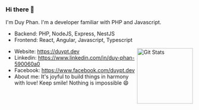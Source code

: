### Hi there 👋

I'm Duy Phan. I'm a developer familiar with PHP and Javascript.
- Backend: PHP, NodeJS, Express, NestJS
- Frontend: React, Angular, Javascript, Typescript

<a href="https://github.com/duysolo">
    <img alt="Git Stats" src="https://github-readme-stats.vercel.app/api?username=duysolo&show_icons=true" align="right" height="150" />
</a>

- Website: https://duypt.dev
- Linkedin: https://www.linkedin.com/in/duy-phan-590060a0
- Facebook: https://www.facebook.com/duypt.dev
- About me: It's joyful to build things in harmony with love! Keep smile! Nothing is impossible 😄
